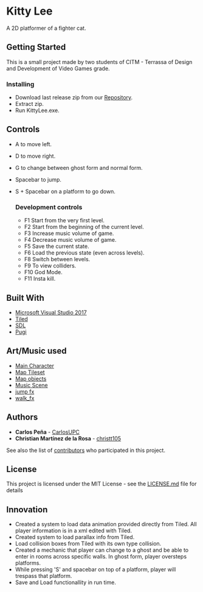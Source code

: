 ﻿# Kitty Lee

A 2D platformer of a fighter cat.

## Getting Started

This is a small project made by two students of CITM - Terrassa of Design and Development of Video Games grade.

### Installing

* Download last release zip from our [Repository](https://github.com/CarlosUPC/Game_Dev_2DPlatformGame/releases).
* Extract zip.
* Run KittyLee.exe.

## Controls

* A to move left.
* D to move right.
* G to change between ghost form and normal form.
* Spacebar to jump.
* S + Spacebar on a platform to go down.

  ### Development controls
  
  * F1 Start from the very first level.
  * F2 Start from the beginning of the current level.
  * F3 Increase music volume of game.
  * F4 Decrease music volume of game.
  * F5 Save the current state.
  * F6 Load the previous state (even across levels).
  * F8 Switch between levels.
  * F9 To view colliders.
  * F10 God Mode.
  * F11 Insta kill.

## Built With

* [Microsoft Visual Studio 2017](https://visualstudio.microsoft.com/es/vs/)
* [Tiled](https://www.mapeditor.org/)
* [SDL](https://www.libsdl.org/license.php)
* [Pugi](https://pugixml.org/license.html)

## Art/Music used

* [Main Character](https://opengameart.org/content/cat-fighter-sprite-sheet)
* [Map Tileset](https://ansimuz.itch.io/sunny-land-pixel-game-art)
* [Map objects](https://opengameart.org/content/a-platformer-in-the-forest)
* [Music Scene](https://opengameart.org/content/platformer-game-music-pack)
* [jump fx](https://opengameart.org/content/platformer-jumping-sounds)
* [walk_fx](https://freesound.org/people/FxKid2/sounds/362609/)

## Authors

* **Carlos Peña** - [CarlosUPC](https://github.com/CarlosUPC)
* **Christian Martínez de la Rosa** - [christt105](https://github.com/christt105)

See also the list of [contributors](https://github.com/CarlosUPC/Game_Dev_2DPlatformGame/graphs/contributors) who participated in this project.

## License

This project is licensed under the MIT License - see the [LICENSE.md](https://github.com/CarlosUPC/Game_Dev_2DPlatformGame/blob/master/LICENSE) file for details

## Innovation

* Created a system to load data animation provided directly from Tiled. All player information is in a xml edited with Tiled.
* Created system to load parallax info from Tiled.
* Load collision boxes from Tiled with its own type collision.
* Created a mechanic that player can change to a ghost and be able to enter in rooms across specific walls. In ghost form, player oversteps platforms.
* While pressing 'S' and spacebar on top of a platform, player will trespass that platform.
* Save and Load functionallity in run time.
